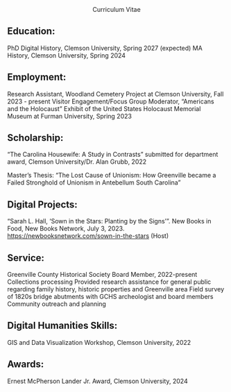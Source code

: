 <div style = "text-align: center;"
  <h1> Curriculum Vitae </h1>
</div>

## Education:
PhD Digital History, Clemson University, Spring 2027 (expected)
MA History, Clemson University, Spring 2024

## Employment:
Research Assistant, Woodland Cemetery Project at Clemson University, Fall 2023 - present
Visitor Engagement/Focus Group Moderator, “Americans and the Holocaust” Exhibit of the United States Holocaust Memorial Museum at Furman University, Spring 2023

## Scholarship:
“The Carolina Housewife: A Study in Contrasts” submitted for department award, Clemson University/Dr. Alan Grubb, 2022

Master’s Thesis: “The Lost Cause of Unionism: How Greenville became a Failed Stronghold of Unionism in Antebellum South Carolina”

## Digital Projects:
“Sarah L. Hall, ‘Sown in the Stars: Planting by the Signs’”. New Books in Food, New Books Network, July 3, 2023. https://newbooksnetwork.com/sown-in-the-stars (Host)

## Service:
Greenville County Historical Society Board Member, 2022-present
Collections processing
Provided research assistance for general public regarding family history, historic properties and Greenville area
Field survey of 1820s bridge abutments with GCHS archeologist and board members
Community outreach and planning

## Digital Humanities Skills:
GIS and Data Visualization Workshop, Clemson University, 2022

## Awards:
Ernest McPherson Lander Jr. Award, Clemson University, 2024
